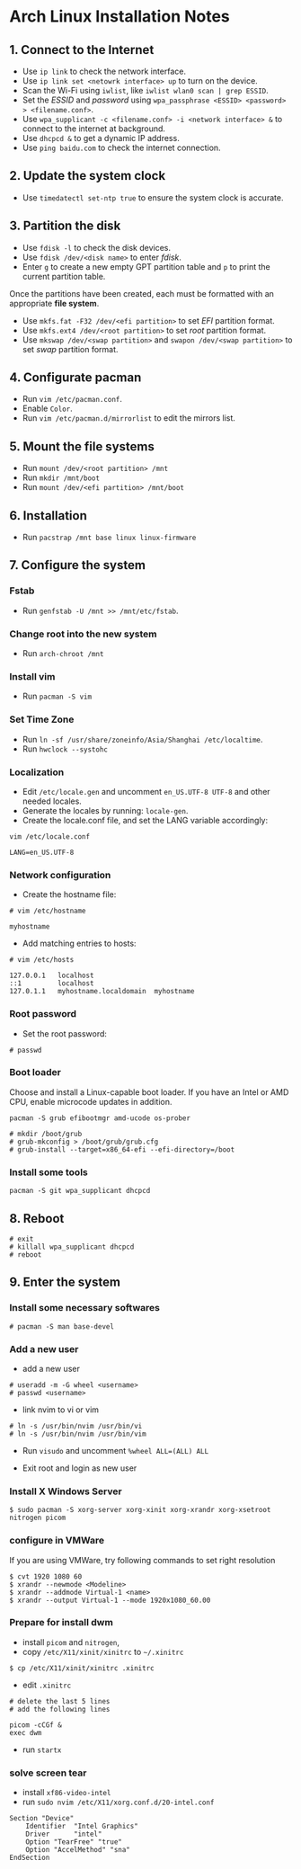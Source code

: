 # Arch Linux Installation Notes

## 1. Connect to the Internet

* Use `ip link` to check the network interface.
* Use `ip link set <netowrk interface> up` to turn on the device.
* Scan the Wi-Fi using `iwlist`, like `iwlist wlan0 scan | grep ESSID`.
* Set the *ESSID* and *password* using `wpa_passphrase <ESSID> <password> > <filename.conf>`.
* Use `wpa_supplicant -c <filename.conf> -i <network interface> &` to connect to the internet at background.
* Use `dhcpcd &` to get a dynamic IP address.
* Use `ping baidu.com` to check the internet connection.

## 2. Update the system clock

* Use `timedatectl set-ntp true` to ensure the system clock is accurate.
  
## 3. Partition the disk

* Use `fdisk -l` to check the disk devices.
* Use `fdisk /dev/<disk name>` to enter *fdisk*.
* Enter `g` to create a new empty GPT partition table and `p` to print the current partition table.

Once the partitions have been created, each must be formatted with an appropriate **file system**.

* Use `mkfs.fat -F32 /dev/<efi partition>` to set *EFI* partition format.
* Use `mkfs.ext4 /dev/<root partition>` to set *root* partition format.
* Use `mkswap /dev/<swap partition>` and `swapon /dev/<swap partition>` to set *swap* partition format.

## 4. Configurate pacman

* Run `vim /etc/pacman.conf`.
* Enable `Color`.
* Run `vim /etc/pacman.d/mirrorlist` to edit the mirrors list.

## 5. Mount the file systems

* Run `mount /dev/<root partition> /mnt`
* Run `mkdir /mnt/boot`
* Run `mount /dev/<efi partition> /mnt/boot`

## 6. Installation

* Run `pacstrap /mnt base linux linux-firmware`
  
## 7. Configure the system

### Fstab

* Run `genfstab -U /mnt >> /mnt/etc/fstab`.

### Change root into the new system

* Run `arch-chroot /mnt`

### Install vim

* Run `pacman -S vim`

### Set Time Zone

* Run `ln -sf /usr/share/zoneinfo/Asia/Shanghai /etc/localtime`.
* Run `hwclock --systohc`

### Localization

* Edit `/etc/locale.gen` and uncomment `en_US.UTF-8 UTF-8` and other needed locales.
* Generate the locales by running: `locale-gen`.
* Create the locale.conf file, and set the LANG variable accordingly:
```
vim /etc/locale.conf
```
```
LANG=en_US.UTF-8
```

### Network configuration

* Create the hostname file:
```
# vim /etc/hostname
```
```
myhostname
```

* Add matching entries to hosts:
```
# vim /etc/hosts
```
```
127.0.0.1	localhost
::1 		localhost
127.0.1.1	myhostname.localdomain	myhostname
```

### Root password

* Set the root password:
```
# passwd
```

### Boot loader
Choose and install a Linux-capable boot loader. If you have an Intel or AMD CPU, enable microcode updates in addition.

```
pacman -S grub efibootmgr amd-ucode os-prober
```

```
# mkdir /boot/grub
# grub-mkconfig > /boot/grub/grub.cfg
# grub-install --target=x86_64-efi --efi-directory=/boot
```

### Install some tools

```
pacman -S git wpa_supplicant dhcpcd
```

## 8. Reboot

```
# exit
# killall wpa_supplicant dhcpcd
# reboot
```

## 9. Enter the system

### Install some necessary softwares

```
# pacman -S man base-devel
```

### Add a new user

* add a new user 
```
# useradd -m -G wheel <username>
# passwd <username>
```

* link nvim to vi or vim
```
# ln -s /usr/bin/nvim /usr/bin/vi
# ln -s /usr/bin/nvim /usr/bin/vim
```

* Run `visudo` and uncomment `%wheel ALL=(ALL) ALL`

* Exit root and login as new user

### Install X Windows Server

```
$ sudo pacman -S xorg-server xorg-xinit xorg-xrandr xorg-xsetroot nitrogen picom
```

### configure in VMWare

If you are using VMWare, try following commands to set right resolution

```
$ cvt 1920 1080 60
$ xrandr --newmode <Modeline>
$ xrandr --addmode Virtual-1 <name>
$ xrandr --output Virtual-1 --mode 1920x1080_60.00
```

### Prepare for install dwm

* install `picom` and `nitrogen`, 
* copy `/etc/X11/xinit/xinitrc` to `~/.xinitrc`
```
$ cp /etc/X11/xinit/xinitrc .xinitrc
```
* edit `.xinitrc`
```
# delete the last 5 lines
# add the following lines

picom -cCGf &
exec dwm

```
* run `startx`

### solve screen tear

* install `xf86-video-intel`
* run `sudo nvim /etc/X11/xorg.conf.d/20-intel.conf`

```
Section "Device"
    Identifier  "Intel Graphics"
    Driver      "intel"
    Option "TearFree" "true"
    Option "AccelMethod" "sna"
EndSection
```
